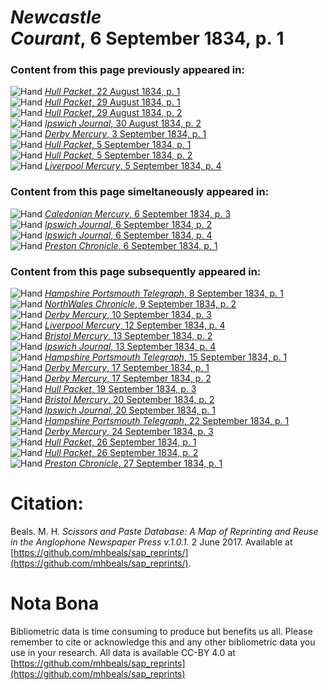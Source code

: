 # *Newcastle Courant*, 6 September 1834, p. 1  
  
### Content from this page previously appeared in:  
![Hand](http://scissorsandpaste.net/wp-content/uploads/2017/06/smallhandpointer.png) [*Hull Packet*, 22 August 1834, p. 1](https://mhbeals.github.io/sap_html/Hull-Packet/Hull-Packet-22-August-1834-p-1)  
![Hand](http://scissorsandpaste.net/wp-content/uploads/2017/06/smallhandpointer.png) [*Hull Packet*, 29 August 1834, p. 1](https://mhbeals.github.io/sap_html/Hull-Packet/Hull-Packet-29-August-1834-p-1)  
![Hand](http://scissorsandpaste.net/wp-content/uploads/2017/06/smallhandpointer.png) [*Hull Packet*, 29 August 1834, p. 2](https://mhbeals.github.io/sap_html/Hull-Packet/Hull-Packet-29-August-1834-p-2)  
![Hand](http://scissorsandpaste.net/wp-content/uploads/2017/06/smallhandpointer.png) [*Ipswich Journal*, 30 August 1834, p. 2](https://mhbeals.github.io/sap_html/Ipswich-Journal/Ipswich-Journal-30-August-1834-p-2)  
![Hand](http://scissorsandpaste.net/wp-content/uploads/2017/06/smallhandpointer.png) [*Derby Mercury*, 3 September 1834, p. 1](https://mhbeals.github.io/sap_html/Derby-Mercury/Derby-Mercury-3-September-1834-p-1)  
![Hand](http://scissorsandpaste.net/wp-content/uploads/2017/06/smallhandpointer.png) [*Hull Packet*, 5 September 1834, p. 1](https://mhbeals.github.io/sap_html/Hull-Packet/Hull-Packet-5-September-1834-p-1)  
![Hand](http://scissorsandpaste.net/wp-content/uploads/2017/06/smallhandpointer.png) [*Hull Packet*, 5 September 1834, p. 2](https://mhbeals.github.io/sap_html/Hull-Packet/Hull-Packet-5-September-1834-p-2)  
![Hand](http://scissorsandpaste.net/wp-content/uploads/2017/06/smallhandpointer.png) [*Liverpool Mercury*, 5 September 1834, p. 4](https://mhbeals.github.io/sap_html/Liverpool-Mercury/Liverpool-Mercury-5-September-1834-p-4)  
  
### Content from this page simeltaneously appeared in:  
![Hand](http://scissorsandpaste.net/wp-content/uploads/2017/06/smallhandpointer.png) [*Caledonian Mercury*, 6 September 1834, p. 3](https://mhbeals.github.io/sap_html/Caledonian-Mercury/Caledonian-Mercury-6-September-1834-p-3)  
![Hand](http://scissorsandpaste.net/wp-content/uploads/2017/06/smallhandpointer.png) [*Ipswich Journal*, 6 September 1834, p. 2](https://mhbeals.github.io/sap_html/Ipswich-Journal/Ipswich-Journal-6-September-1834-p-2)  
![Hand](http://scissorsandpaste.net/wp-content/uploads/2017/06/smallhandpointer.png) [*Ipswich Journal*, 6 September 1834, p. 4](https://mhbeals.github.io/sap_html/Ipswich-Journal/Ipswich-Journal-6-September-1834-p-4)  
![Hand](http://scissorsandpaste.net/wp-content/uploads/2017/06/smallhandpointer.png) [*Preston Chronicle*, 6 September 1834, p. 1](https://mhbeals.github.io/sap_html/Preston-Chronicle/Preston-Chronicle-6-September-1834-p-1)  
  
### Content from this page subsequently appeared in:  
![Hand](http://scissorsandpaste.net/wp-content/uploads/2017/06/smallhandpointer.png) [*Hampshire Portsmouth Telegraph*, 8 September 1834, p. 1](https://mhbeals.github.io/sap_html/Hampshire-Portsmouth-Telegraph/Hampshire-Portsmouth-Telegraph-8-September-1834-p-1)  
![Hand](http://scissorsandpaste.net/wp-content/uploads/2017/06/smallhandpointer.png) [*NorthWales Chronicle*, 9 September 1834, p. 2](https://mhbeals.github.io/sap_html/NorthWales-Chronicle/NorthWales-Chronicle-9-September-1834-p-2)  
![Hand](http://scissorsandpaste.net/wp-content/uploads/2017/06/smallhandpointer.png) [*Derby Mercury*, 10 September 1834, p. 3](https://mhbeals.github.io/sap_html/Derby-Mercury/Derby-Mercury-10-September-1834-p-3)  
![Hand](http://scissorsandpaste.net/wp-content/uploads/2017/06/smallhandpointer.png) [*Liverpool Mercury*, 12 September 1834, p. 4](https://mhbeals.github.io/sap_html/Liverpool-Mercury/Liverpool-Mercury-12-September-1834-p-4)  
![Hand](http://scissorsandpaste.net/wp-content/uploads/2017/06/smallhandpointer.png) [*Bristol Mercury*, 13 September 1834, p. 2](https://mhbeals.github.io/sap_html/Bristol-Mercury/Bristol-Mercury-13-September-1834-p-2)  
![Hand](http://scissorsandpaste.net/wp-content/uploads/2017/06/smallhandpointer.png) [*Ipswich Journal*, 13 September 1834, p. 4](https://mhbeals.github.io/sap_html/Ipswich-Journal/Ipswich-Journal-13-September-1834-p-4)  
![Hand](http://scissorsandpaste.net/wp-content/uploads/2017/06/smallhandpointer.png) [*Hampshire Portsmouth Telegraph*, 15 September 1834, p. 1](https://mhbeals.github.io/sap_html/Hampshire-Portsmouth-Telegraph/Hampshire-Portsmouth-Telegraph-15-September-1834-p-1)  
![Hand](http://scissorsandpaste.net/wp-content/uploads/2017/06/smallhandpointer.png) [*Derby Mercury*, 17 September 1834, p. 1](https://mhbeals.github.io/sap_html/Derby-Mercury/Derby-Mercury-17-September-1834-p-1)  
![Hand](http://scissorsandpaste.net/wp-content/uploads/2017/06/smallhandpointer.png) [*Derby Mercury*, 17 September 1834, p. 2](https://mhbeals.github.io/sap_html/Derby-Mercury/Derby-Mercury-17-September-1834-p-2)  
![Hand](http://scissorsandpaste.net/wp-content/uploads/2017/06/smallhandpointer.png) [*Hull Packet*, 19 September 1834, p. 3](https://mhbeals.github.io/sap_html/Hull-Packet/Hull-Packet-19-September-1834-p-3)  
![Hand](http://scissorsandpaste.net/wp-content/uploads/2017/06/smallhandpointer.png) [*Bristol Mercury*, 20 September 1834, p. 2](https://mhbeals.github.io/sap_html/Bristol-Mercury/Bristol-Mercury-20-September-1834-p-2)  
![Hand](http://scissorsandpaste.net/wp-content/uploads/2017/06/smallhandpointer.png) [*Ipswich Journal*, 20 September 1834, p. 1](https://mhbeals.github.io/sap_html/Ipswich-Journal/Ipswich-Journal-20-September-1834-p-1)  
![Hand](http://scissorsandpaste.net/wp-content/uploads/2017/06/smallhandpointer.png) [*Hampshire Portsmouth Telegraph*, 22 September 1834, p. 1](https://mhbeals.github.io/sap_html/Hampshire-Portsmouth-Telegraph/Hampshire-Portsmouth-Telegraph-22-September-1834-p-1)  
![Hand](http://scissorsandpaste.net/wp-content/uploads/2017/06/smallhandpointer.png) [*Derby Mercury*, 24 September 1834, p. 3](https://mhbeals.github.io/sap_html/Derby-Mercury/Derby-Mercury-24-September-1834-p-3)  
![Hand](http://scissorsandpaste.net/wp-content/uploads/2017/06/smallhandpointer.png) [*Hull Packet*, 26 September 1834, p. 1](https://mhbeals.github.io/sap_html/Hull-Packet/Hull-Packet-26-September-1834-p-1)  
![Hand](http://scissorsandpaste.net/wp-content/uploads/2017/06/smallhandpointer.png) [*Hull Packet*, 26 September 1834, p. 2](https://mhbeals.github.io/sap_html/Hull-Packet/Hull-Packet-26-September-1834-p-2)  
![Hand](http://scissorsandpaste.net/wp-content/uploads/2017/06/smallhandpointer.png) [*Preston Chronicle*, 27 September 1834, p. 1](https://mhbeals.github.io/sap_html/Preston-Chronicle/Preston-Chronicle-27-September-1834-p-1)  


# Citation: 

Beals. M. H. *Scissors and Paste Database: A Map of Reprinting and Reuse in the Anglophone Newspaper Press v.1.0.1.* 2 June 2017. Available at [https://github.com/mhbeals/sap_reprints/](https://github.com/mhbeals/sap_reprints/). 

# Nota Bona

Bibliometric data is time consuming to produce but benefits us all. Please remember to cite or acknowledge this and any other bibliometric data you use in your research. All data is available CC-BY 4.0 at [https://github.com/mhbeals/sap_reprints](https://github.com/mhbeals/sap_reprints)